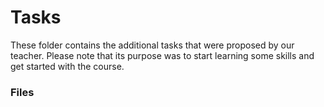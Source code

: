 # Tasks
These folder contains the additional tasks that were proposed by our teacher. 
Please note that its purpose was to start learning some skills and get started with the course.

### Files
